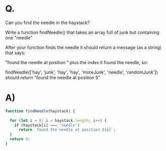 # Q.
Can you find the needle in the haystack?

Write a function findNeedle() that takes an array full of junk but containing one "needle"

After your function finds the needle it should return a message (as a string) that says:

"found the needle at position " plus the index it found the needle, so:

findNeedle(['hay', 'junk', 'hay', 'hay', 'moreJunk', 'needle', 'randomJunk'])
should return "found the needle at position 5"

# A)
```js
function findNeedle(haystack) {
  
  for (let i = 0; i < haystack.length; i++) {
    if (haystack[i] === 'needle')
      return `found the needle at position ${i}`;
  }
  return 0;
}
```
